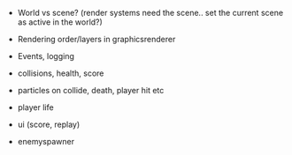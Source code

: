 * World vs scene? (render systems need the scene.. set the current scene as active in the world?)
* Rendering order/layers in graphicsrenderer
* Events, logging


* collisions, health, score
* particles on collide, death, player hit etc
* player life
* ui (score, replay)
* enemyspawner
